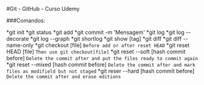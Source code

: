 #Git - GitHub - Curso Udemy  

###Comandos:  

*git init
*git status
*git add
*git commit -m 'Mensagem'
*git log
*git log --decorate
*git log --graph
*git shortlog
*git show [tag]
*git diff
*git diff --name-only
*git checkout [file] `Before add or after reset HEAD`
*git reset HEAD [file] `Then use git checkout[file]`
*git reset --soft [hash commit before] `Delete the commit after and put the files ready to commit again`
*git reset --mixed [hash commit before] `Delete the commit after and mark files as modifield but not staged`
*git reser --hard [hash commit before] `Delete the commit after and erase editions`

